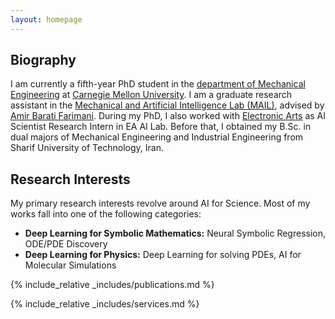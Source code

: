 ```yaml
---
layout: homepage
---
```


## Biography

I am currently a fifth-year PhD student in the [department of Mechanical Engineering](https://www.meche.engineering.cmu.edu) at [Carnegie Mellon University](https://www.cmu.edu). I am a graduate research assistant in the [Mechanical and Artificial Intelligence Lab (MAIL)](https://sites.google.com/view/barati), advised by [Amir Barati Farimani](https://www.meche.engineering.cmu.edu/directory/bios/barati-farimani-amir.html). During my PhD, I also worked with [Electronic Arts](https://www.ea.com) as AI Scientist Research Intern in EA AI Lab. Before that, I obtained my B.Sc. in dual majors of Mechanical Engineering and Industrial Engineering from Sharif University of Technology, Iran. 

## Research Interests

My primary research interests revolve around AI for Science. Most of my works fall into one of the following categories:
- **Deep Learning for Symbolic Mathematics:** Neural Symbolic Regression, ODE/PDE Discovery
- **Deep Learning for Physics:** Deep Learning for solving PDEs, AI for Molecular Simulations

<!-- ## News

- **[Feb. 2020]** Our paper about incremental learning is accepted to CVPR 2020.
- **[Feb. 2020]** We will host the ACM Multimedia Asia 2020 conference in Singapore!
- **[Sept. 2019]** Our paper about few-shot learning is accepted to NeurIPS 2019.
- **[Mar. 2019]** Our paper about few-shot learning is accepted to CVPR 2019. -->

{% include_relative _includes/publications.md %}

{% include_relative _includes/services.md %}
